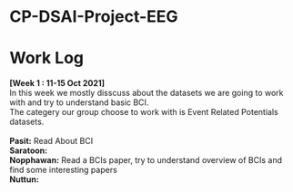 # CP-DSAI-Project-EEG

# Work Log

<b> [Week 1 : 11-15 Oct 2021] </b> <br> 
In this week we mostly disscuss about the datasets we are going to work with and try to understand basic BCI. <br> 
The categery our group choose to work with is Event Related Potentials datasets. <br> <br>
<b>Pasit:</b> Read About BCI <br> 
<b>Saratoon:</b> <br> 
<b>Nopphawan:</b> Read a BCIs paper, try to understand overview of BCIs and find some interesting papers <br> 
<b>Nuttun:</b> <br> 

